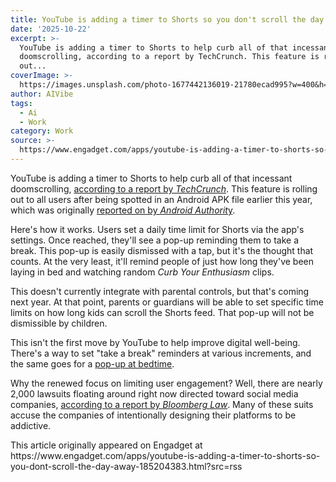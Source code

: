 ```yaml
---
title: YouTube is adding a timer to Shorts so you don't scroll the day away
date: '2025-10-22'
excerpt: >-
  YouTube is adding a timer to Shorts to help curb all of that incessant
  doomscrolling, according to a report by TechCrunch. This feature is rolling
  out...
coverImage: >-
  https://images.unsplash.com/photo-1677442136019-21780ecad995?w=400&h=200&fit=crop&auto=format
author: AIVibe
tags:
  - Ai
  - Work
category: Work
source: >-
  https://www.engadget.com/apps/youtube-is-adding-a-timer-to-shorts-so-you-dont-scroll-the-day-away-185204383.html?src=rss
---
```

<p>YouTube is adding a timer to Shorts to help curb all of that incessant doomscrolling, <a data-i13n="cpos:1;pos:1" href="https://techcrunch.com/2025/10/22/youtube-adds-at-timer-for-you-to-stop-scrolling-shorts/"><ins>according to a report by </ins><em><ins>TechCrunch</ins></em></a>. This feature is rolling out to all users after being spotted in an Android APK file earlier this year, which was originally <a data-i13n="cpos:2;pos:1" href="https://www.androidauthority.com/youtube-shorts-daily-timer-3543839/"><ins>reported on by </ins><em><ins>Android Authorit</ins></em><ins>y</ins></a>.</p>
<p>Here&#39;s how it works. Users set a daily time limit for Shorts via the app&#39;s settings. Once reached, they&#39;ll see a pop-up reminding them to take a break. This pop-up is easily dismissed with a tap, but it&#39;s the thought that counts. At the very least, it&#39;ll remind people of just how long they&#39;ve been laying in bed and watching random <em>Curb Your Enthusiasm</em> clips.</p>
<span id="end-legacy-contents"></span><p>This doesn&#39;t currently integrate with parental controls, but that&#39;s coming next year. At that point, parents or guardians will be able to set specific time limits on how long kids can scroll the Shorts feed. That pop-up will not be dismissible by children.</p>
<p>This isn&#39;t the first move by YouTube to help improve digital well-being. There&#39;s a way to set &quot;take a break&quot; reminders at various increments, and the same goes for a <a data-i13n="cpos:3;pos:1" href="https://www.engadget.com/youtube-bedtime-reminder-digital-wellness-160010856.html"><ins>pop-up at bedtime</ins></a>.</p>
<p>Why the renewed focus on limiting user engagement? Well, there are nearly 2,000 lawsuits floating around right now directed toward social media companies, <a data-i13n="cpos:4;pos:1" href="https://news.bloomberglaw.com/litigation/new-york-city-sues-social-media-giants-over-addictive-features"><ins>according to a report by </ins><em><ins>Bloomberg Law</ins></em></a>. Many of these suits accuse the companies of intentionally designing their platforms to be addictive.</p>This article originally appeared on Engadget at https://www.engadget.com/apps/youtube-is-adding-a-timer-to-shorts-so-you-dont-scroll-the-day-away-185204383.html?src=rss
